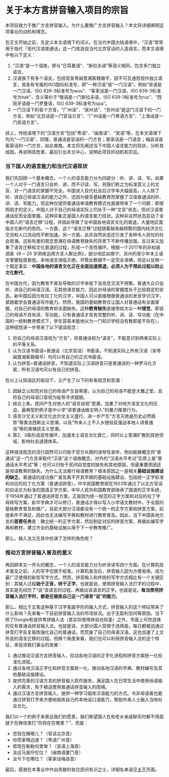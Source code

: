 # 关于本方言拼音输入项目的宗旨

<p class="message">
本项目致力于推广方言拼音输入。为什么要推广方言拼音输入？本文将详细阐明这项事业的动机和理念。
</p>

在正文开始之前，先定义本文语境下的词义。在当代中国大陆语境中，“汉语”常常用于指代「现代汉语普通话」这一门改造自当代北京官话的人造语言。而本文语境中有以下定义：

1. “汉语”是一个语族，即与“日耳曼语”、“斯拉夫语”等涵义相同，包含多门独立语言。
2. 汉语族下有多个语支，包括官吴粤闽晋湘客赣徽平，因不可互通而视作独立语言，其各有专属的ISO国际标准号，即“一种汉语”或“一门汉语”。例如“吴语是一门汉语，ISO 639-3标准号为wuu”、“客家话是一门汉语，ISO 639-3标准号为hak”，含义等价于“俄语是一门斯拉夫语，ISO 639-3标准号为rus”、“西班牙语是一门罗曼语，ISO 639-3标准号为spa”。
3. 一门汉语下的各个方音，“广州话”、“泉州话”、“苏州话”是这门汉语下的一门方言。例如“北京话是一门官话方言”、“广州话是一门粤语方言”、“上海话是一门吴语方言”。

综上，传统语境下的“汉语方言”包括“粤语”、“闽南语”、“吴语”等，在本文语境下均为“一门汉语”，同理，普通话是官话的一门方言；客家话是一门语言；梅县话是客家话的一门方言，如此类推。本文将先阐述当下中国人语言能力的现状，分析其成因，再说明其危害，最后引出本文中心，说明此项目的动机和宗旨。

### 当下国人的语言能力和当代汉语现状

我们先回顾一个基本概念，一个人的语言能力分为四部分：听、讲、读、写。如果一个人对于一门语言只会听、讲，而不识读、写，则我们称之为标准意义上的文盲，对一门语言的掌握不完全。中国进入现代社会后识字率大幅提高，人人除了听、讲自己母语汉语的能力之外，还因为接受基础教育而掌握了汉语普通话的听、讲、读、写能力。但这种仅提供普通话单语教育模式也直接带来了一个问题：即按照刚才的定义，中国人对于自己的母语实际上仍处于一种“文盲”状态，但对汉语普通话反而全面掌握。这种异象正是国人的语言能力现状。这种非自然状态启动了全中国人的“语言迁移”过程，并因此导致了全中国各地语言文化的衰退，大量地区面临文化断代的危险。一方面，这个“语言迁移”过程随着越来越频繁的国内经济文化交流和人口流动而不断加速。另一方面，此非自然状态还引发了各种令人担忧的社会思潮。这些有害的观念思潮在母语教育缺失的背景下不断传播加强，反过来又加重了语言迁移和文化衰退的过程，形成一个恶性循环。根据一个2017年的非权威调查《6 ~ 20 岁熟练运用方言人群比例》，部分地区如南宁、苏州的青少年本土语言掌握程度极低，本地语言濒临灭绝。尽管此数据不一定完全准确，但足以反映一个既定事实：**中国各地的语言文化正在全面加速衰退，必须人为干预此过程以防止文化断代**。

在中国古代，因为教育不普及导致的识字率低下且信息交流不频繁，普通大众只会听、讲自己的母语汉语，无其他语言能力，因此对母语的掌握度处于比较稳定的状态。新中国后因为有拉丁化的汉字，中国人可以直接根据普通话的发音学识汉字，紧随着学会普通话写作能力。然而，我国的基础教育仅让国人对普通话有全面掌握，对自己的母语的教育却全面缺失。这种**教育缺失**直接带给大众一种**错觉**，即自己的母语不具有读、写功能，只有普通话才具有完整的听、讲、读、写功能（在中国的一统制教育模式下，学生容易本能地以为一门知识学校没有教即是不存在）。这种错觉进一步带来了以下错误观念：

1. 将自己的母语汉语视为“方言”，将普通话视为“语言”，不能意识到两者实际上的平等关系。
2. 认为汉语书面语=普通话（北京官话）书面语，不知道实际上所有汉语（吴粤闽晋湘客赣徽平）均可以有自己的正式书面语。
3. 认为拼音=普通话拼音，不知道实际上汉语拼音只是普通话的一种罗马化方案，所有汉语均可以有自己的拼音。

在以上认知误区的驱动下，又产生了以下的有害观念和思潮：

1. 因缺乏认知而对自己的母语产生自卑感，认为自己的母语不能登大雅之堂，且将自己的母语口音视为耻辱寻求摆脱。
2. 结合上条，民间产生对他人的“语言歧视”思潮，加重了对地方语言文化的压迫，最典型的例子是中小学“讲普通话做文明人”的暴力推普行为。
3. 语言沙文主义和文化达尔文主义盛行，进一步产生“方言灭绝是历史必然趋势”等类法西斯主义思潮，以及“外来人士不入乡随俗反强迫本地人讲普通话”等的类殖民主义思潮。
4. 第2、3条形成恶性循环，加速本土语言文化衰亡，同时以上思潮扩散到其他领域，影响社会道德体系。

这种错误观念的流行固然可以归咎于官方长期的误导性宣传，例如偷换概念将“普通话”这一门方言来取代“汉语”这个语族概念，对外的“汉语水平考试”实质上是“普通话水平考试”等；也可以归咎于民间自觉度的缺失和其他原因，但最重要原因还是母语教育的缺失。为什么无法推行母语教育？根本原因之一是相关**基础设施建设的缺乏**。普通话的成功推广普及离不开其早期的基础设施建设，包括统一正字标准和对应的拉丁化方案（普通话拼音）。中华民国教育部在1923年通过了以北方官话的白话文为标准的国语正字方案，中华人民共和国教育部继承了国语的正字系统，于1958年通过了普通话拼音方案。正是因为统一规范的正字方案和对应的拉丁字母转写方案，新华字典才可以修订，普通话才得以写入小学语文教材中，于全国的基础教育普及和推广。目前大部分汉语都没有一个统一的正字方案和拼音方案，前提条件不满足，因此也无法编写字典和教材进行教育普及。因此，当下中国各地方言的**首要任务**是：确立统一的正字方案，然后制定对应的拼音方案，再据此编写字典和教材，建立齐全的基础设施以用于下一步教育推广。

那么，输入法又在其中扮演了怎样的角色呢？

### 推动方言拼音输入普及的意义

再回顾本文一开头的概念，一个人的语言能力分为听讲读写四个方面。在计算机技术普及之前，人的写字仅限于纸笔。计算机普及后，拼音输入因为方便易用，成为最广泛使用的新型写字方式。然而，拼音输入和传统的写字方式相比有一个关键区别：其输入过程**始于正音，终于正字**。也就是说，使用拼音输入法打字的过程中，其实是先经历了“说”该语言的过程，再输出该语言的正字。也就是说，**每当使用拼音输入法打字时，都是在锻炼自己这一门语言“说”的能力**。

那么，相比于五笔这种基于汉字笔画字形的输入方式，拼音输入的这个特征带来了什么影响？先来看一下目前拼音输入法的市场状况。出于无盈利空间等原因，当下除了Google有提供粤拼输入法（其实际使用体验也较差）之外，市面上可供选择的仅有普通话拼音输入法。也就是说，大部分国人受限于选择面，每日都被迫通过拼音打字反复锻炼强化自己的普通话，而荒废了自己的母语汉语。这也加速了上文所说的语言迁移的过程。但换个角度来看，我们也可以利用拼音输入法的这个特征，来促进我们事业的发展：

1. 通过推动汉语方言拼音输入，拉动各地汉语的正字化进程和拼音方案统一化标准化进程。
2. 通过各地汉语正字化和拼音方案统一化，推动各地汉语的字典、教材编写及其他基础设施建设。
3. 提供完善的汉语方言的拼音输入软件服务，满足国人在日常生活中使用母语输入的需求，免于被迫使用普通话拼音输入的困境。
4. 通过汉语方言拼音输入，提供一种学习锻炼汉语能力的方式。令非母语者也能通过拼音打字来方便地锻炼自己的本地话口语能力，帮助外来人士融入当地社会文化。

我们以一个的例子来表达我们的愿景，我们希望国人在和老乡亲戚聊天时都不用屈就于在微信里打“你现在在哪里？”，而是：

- 您现在搁哪儿？（官话北京音）
- 你而家喺边道？（粤语广州音）
- 侬现在勒勒何里耷？（吴语上海音）
- 汝这马是佇佗位？（闽南语厦门音）
- 汝今下在哪位？（客家话梅县音）

最后，感谢在本事业中作出贡献的各位民间有识之士，详细名单请见[关于](./about.md)页面。